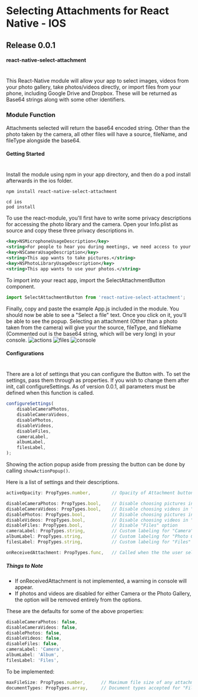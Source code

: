 # Selecting Attachments for React Native - IOS
## Release 0.0.1
#### react-native-select-attachment
#

This React-Native module will allow your app to select images, videos from your photo gallery, take photos/videos directly, or import files from your phone, including Google Drive and Dropbox. These will be returned as Base64 strings along with some other identifiers.

### Module Function
Attachments selected will return the base64 encoded string. Other than the photo taken by the camera, all other files will have a source, fileName, and fileType alongside the base64. 

#### Getting Started
#
Install the module using npm in your app directory, and then do a pod install afterwards in the ios folder.
```
npm install react-native-select-attachment
```
```
cd ios
pod install
```
To use the react-module, you'll first have to write some privacy descriptions for accessing the photo library and the camera. Open your Info.plist as source and copy these three privacy descriptions in.
``` xml
<key>NSMicrophoneUsageDescription</key>
<string>For people to hear you during meetings, we need access to your microphone.</string>
<key>NSCameraUsageDescription</key>
<string>This app wants to take pictures.</string>
<key>NSPhotoLibraryUsageDescription</key>
<string>This app wants to use your photos.</string>
```

To import into your react app, import the SelectAttachmentButton component.
```javascript
import SelectAttachmentButton from 'react-native-select-attachment';
```

Finally, copy and paste the example App.js included in the module. You should now be able to see a "Select a file" text. Once you click on it, you'll be able to see the popup. Selecting an attachment (Other than a photo taken from the camera) will give your the source, fileType, and fileName (Commented out is the base64 string, which will be very long) in your console.
![actions](https://i.ibb.co/bPh0Vwn/IMG-0014.png)
![files](https://i.ibb.co/bss573n/IMG-0015.png)
![console](https://i.ibb.co/ww5gSsL/Screen-Shot-2020-08-26-at-6-06-13-PM.png)

#### Configurations
#
There are a lot of settings that you can configure the Button with. To set the settings, pass them through as properties. If you wish to change them after init, call configureSettings. As of version 0.0.1, all parameters must be defined when this function is called.
```js
configureSettings(
    disableCameraPhotos,
    disableCameraVideos,
    disablePhotos,
    disableVideos,
    disableFiles,
    cameraLabel,
    albumLabel,
    filesLabel,
);
```
Showing the action popup aside from pressing the button can be done by calling ```showActionPopup()```.

Here is a list of settings and their descriptions.

```js
activeOpacity: PropTypes.number,        // Opacity of Attachment button when selected

disableCameraPhotos: PropTypes.bool,    // Disable choosing pictures in "Camera"
disableCameraVideos: PropTypes.bool,    // Disable choosing videos in "Camera"
disablePhotos: PropTypes.bool,          // Disable choosing pictures in "Photo Gallery/Album"
disableVideos: PropTypes.bool,          // Disable choosing videos in "Photo Gallery/Album"
disableFiles: PropTypes.bool,           // Disable "Files" option
cameraLabel: PropTypes.string,          // Custom labeling for "Camera" option
albumLabel: PropTypes.string,           // Custom labeling for "Photo Gallery/Album" option
filesLabel: PropTypes.string,           // Custom labeling for "Files" option

onReceivedAttachment: PropTypes.func,   // Called when the the user selects an attachment
```
##### Things to Note
- If onReceivedAttachment is not implemented, a warning in console will appear. 
- If photos and videos are disabled for either Camera or the Photo Gallery, the option will be removed entirely  from the options.

These are the defaults for some of the above properties:
```js
disableCameraPhotos: false,
disableCameraVideos: false,
disablePhotos: false,
disableVideos: false,
disableFiles: false,
cameraLabel: 'Camera',
albumLabel: 'Album',
filesLabel: 'Files',
```

To be implemented:
```js
maxFileSize: PropTypes.number,      // Maximum file size of any attachment
documentTypes: PropTypes.array,     // Document types accepted for "Files" option
```

